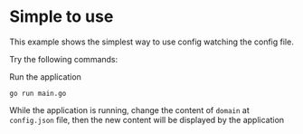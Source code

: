 # Simple to use

This example shows the simplest way to use config watching the config file.

Try the following commands:

  Run the application

```
go run main.go
```

  While the application is running, change the content of `domain` at `config.json` file, then the new content will be displayed by the application
